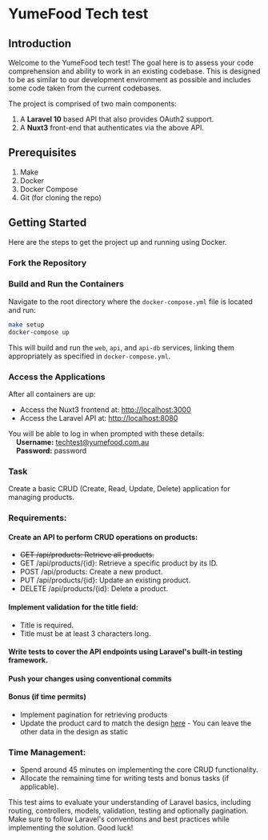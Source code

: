 # YumeFood Tech test

## Introduction

Welcome to the YumeFood tech test! The goal here is to assess your code comprehension and ability 
to work in an existing codebase. 
This is designed to be as similar to our development environment as possible and includes some code
taken from the current codebases.

The project is comprised of two main components:

1. A **Laravel 10** based API that also provides OAuth2 support.
2. A **Nuxt3** front-end that authenticates via the above API.

## Prerequisites

1. Make
2. Docker
3. Docker Compose
4. Git (for cloning the repo)

## Getting Started

Here are the steps to get the project up and running using Docker.

### Fork the Repository

### Build and Run the Containers

Navigate to the root directory where the `docker-compose.yml` file is located and run:

```bash
make setup
docker-compose up
```

This will build and run the `web`, `api`, and `api-db` services, linking them appropriately as specified in `docker-compose.yml`.

### Access the Applications

After all containers are up:
- Access the Nuxt3 frontend at: [http://localhost:3000](http://localhost:3000)
- Access the Laravel API at: [http://localhost:8080](http://localhost:8080)

You will be able to log in when prompted with these details:<br/>
&nbsp;&nbsp;&nbsp;&nbsp;**Username:** techtest@yumefood.com.au<br/>
&nbsp;&nbsp;&nbsp;&nbsp;**Password:** password


### Task

Create a basic CRUD (Create, Read, Update, Delete) application for managing products.

### Requirements:

#### Create an API to perform CRUD operations on products:
- <s>GET /api/products: Retrieve all products.</s>
- GET /api/products/{id}: Retrieve a specific product by its ID.
- POST /api/products: Create a new product.
- PUT /api/products/{id}: Update an existing product.
- DELETE /api/products/{id}: Delete a product.

#### Implement validation for the title field:
- Title is required.
- Title must be at least 3 characters long.

#### Write tests to cover the API endpoints using Laravel's built-in testing framework.

#### Push your changes using conventional commits

#### Bonus (if time permits)
- Implement pagination for retrieving products
- Update the product card to match the design [here](/packages/front-end/assets/img/product-card.png) - You can leave the other data in the design as static

### Time Management:

- Spend around 45 minutes on implementing the core CRUD functionality.
- Allocate the remaining time for writing tests and bonus tasks (if applicable).

This test aims to evaluate your understanding of Laravel basics, including routing, controllers, models, validation, testing and optionally pagination.
Make sure to follow Laravel's conventions and best practices while implementing the solution.
Good luck!
